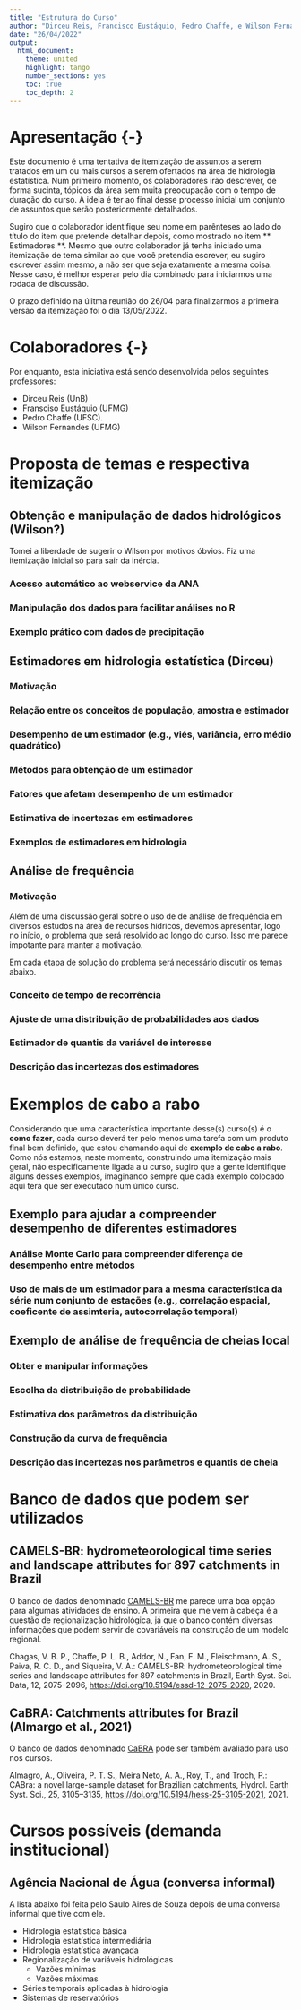 ```yaml
---
title: "Estrutura do Curso"
author: "Dirceu Reis, Francisco Eustáquio, Pedro Chaffe, e Wilson Fernandes"
date: "26/04/2022"
output:
  html_document:
    theme: united
    highlight: tango
    number_sections: yes
    toc: true
    toc_depth: 2
---
```


# Apresentação {-}

Este documento é uma tentativa de itemização de assuntos a serem tratados em um ou mais cursos a serem ofertados na área de hidrologia estatística. Num primeiro momento, os colaboradores irão descrever, de forma sucinta, tópicos da área  sem muita preocupação com o tempo de duração do curso. A ideia é ter ao final desse processo inicial um conjunto de assuntos que serão posteriormente detalhados.  

Sugiro que o colaborador identifique seu nome em parênteses ao lado do título do item que pretende detalhar depois, como mostrado no item ** Estimadores **. Mesmo que outro colaborador já tenha iniciado uma itemização de tema similar ao que você pretendia escrever, eu sugiro escrever assim mesmo, a não ser que seja exatamente a mesma coisa. Nesse caso, é melhor esperar pelo dia combinado para iniciarmos uma rodada de discussão.  

O prazo definido na úlitma reunião do 26/04 para finalizarmos a primeira versão da itemização foi o dia 13/05/2022.


# Colaboradores {-}

Por enquanto, esta iniciativa está sendo desenvolvida pelos seguintes professores:

- Dirceu Reis (UnB)
- Fransciso Eustáquio (UFMG)
- Pedro Chaffe (UFSC).
- Wilson Fernandes (UFMG)

# Proposta de temas e respectiva itemização

## Obtenção e manipulação de dados hidrológicos (Wilson?)
Tomei a liberdade de sugerir o Wilson por motivos óbvios. Fiz uma itemização inicial só para sair da inércia.

### Acesso automático ao webservice da ANA

### Manipulação dos dados para facilitar análises no R

### Exemplo prático com dados de precipitação


## Estimadores em hidrologia estatística (Dirceu)

### Motivação 

### Relação entre os conceitos de população, amostra e estimador

### Desempenho de um estimador (e.g., viés, variância, erro médio quadrático)

### Métodos para obtenção de um estimador

### Fatores que afetam desempenho de um estimador

### Estimativa de incertezas em estimadores

### Exemplos de estimadores em hidrologia

## Análise de frequência

### Motivação

Além de uma discussão geral sobre o uso de de análise de frequência em diversos estudos na área de recursos hídricos, devemos apresentar, logo no início, o problema que será resolvido ao longo do curso. Isso me parece impotante para manter a motivação.  

Em cada etapa de solução do problema será necessário discutir os temas abaixo. 

### Conceito de tempo de recorrência

### Ajuste de uma distribuição de probabilidades aos dados

### Estimador de quantis da variável de interesse

### Descrição das incertezas dos estimadores


# Exemplos de cabo a rabo

Considerando que uma característica importante desse(s) curso(s) é o **como fazer**, cada curso deverá ter pelo menos uma tarefa com um produto final bem definido, que estou chamando aqui de **exemplo de cabo a rabo**. Como nós estamos, neste momento, construindo uma itemização mais geral, não especificamente ligada a u curso, sugiro que a gente identifique alguns desses exemplos, imaginando sempre que cada exemplo colocado aqui tera que ser executado num único curso.

## Exemplo para ajudar a compreender desempenho de diferentes estimadores

### Análise Monte Carlo para compreender diferença de desempenho entre métodos

### Uso de mais de um estimador para a mesma característica da série num conjunto de estações (e.g., correlação espacial, coeficente de assimteria, autocorrelação temporal)  

## Exemplo de análise de frequência de cheias local

### Obter e manipular informações
### Escolha da distribuição de probabilidade
### Estimativa dos parâmetros da distribuição
### Construção da curva de frequência
### Descrição das incertezas nos parâmetros e quantis de cheia

# Banco de dados que podem ser utilizados

## CAMELS-BR: hydrometeorological time series and landscape attributes for 897 catchments in Brazil

O banco de dados denominado [CAMELS-BR](https://essd.copernicus.org/articles/12/2075/2020/) me parece uma boa opção para algumas atividades de ensino. A primeira que me vem à cabeça é a questão de regionalização hidrológica, já que o banco contém diversas informações que podem servir de covariáveis na construção de um modelo regional.

Chagas, V. B. P., Chaffe, P. L. B., Addor, N., Fan, F. M., Fleischmann, A. S., Paiva, R. C. D., and Siqueira, V. A.: CAMELS-BR: hydrometeorological time series and landscape attributes for 897 catchments in Brazil, Earth Syst. Sci. Data, 12, 2075–2096, https://doi.org/10.5194/essd-12-2075-2020, 2020.

## CaBRA: Catchments attributes for Brazil (Almargo et al., 2021)

O banco de dados denominado [CaBRA](https://hess.copernicus.org/articles/25/3105/2021/) pode ser também avaliado para uso nos cursos.

Almagro, A., Oliveira, P. T. S., Meira Neto, A. A., Roy, T., and Troch, P.: CABra: a novel large-sample dataset for Brazilian catchments, Hydrol. Earth Syst. Sci., 25, 3105–3135, https://doi.org/10.5194/hess-25-3105-2021, 2021.

# Cursos possíveis (demanda institucional)

## Agência Nacional de Água (conversa informal)

A lista abaixo foi feita pelo Saulo Aires de Souza depois de uma conversa informal que tive com ele.

- Hidrologia estatística básica
- Hidrologia estatística intermediária
- Hidrologia estatística avançada
- Regionalização de variáveis hidrológicas
  - Vazões mínimas
  - Vazões máximas
- Séries temporais aplicadas à hidrologia
- Sistemas de reservatórios
